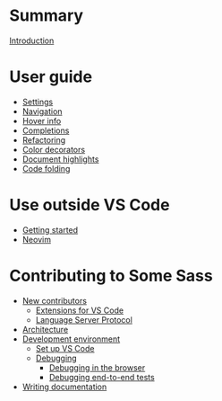 # Summary

[Introduction](README.md)

# User guide

- [Settings](user-guide/settings.md)
- [Navigation]()
- [Hover info]()
- [Completions]()
- [Refactoring]()
- [Color decorators]()
- [Document highlights]()
- [Code folding]()

# Use outside VS Code

- [Getting started](language-server/getting-started.md)
- [Neovim](language-server/neovim.md)

# Contributing to Some Sass

- [New contributors](contributing/new-contributors.md)
  - [Extensions for VS Code](contributing/extensions-for-vs-code.md)
  - [Language Server Protocol](contributing/language-server-protocol.md)
- [Architecture]()
- [Development environment]()
  - [Set up VS Code]()
  - [Debugging]()
    - [Debugging in the browser]()
    - [Debugging end-to-end tests]()
- [Writing documentation](contributing/writing-documentation.md)
